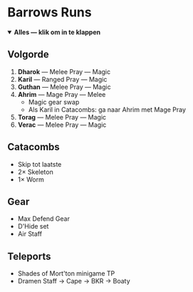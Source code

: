 # Barrows Runs

<details open>
<summary><strong>Alles — klik om in te klappen</strong></summary>

## Volgorde
1. **Dharok** — Melee Pray — Magic  
2. **Karil** — Ranged Pray — Magic  
3. **Guthan** — Melee Pray — Magic  
4. **Ahrim** — Mage Pray — Melee  
   - Magic gear swap  
   - Als Karil in Catacombs: ga naar Ahrim met Mage Pray  
5. **Torag** — Melee Pray — Magic  
6. **Verac** — Melee Pray — Magic  

## Catacombs
- Skip tot laatste  
- 2× Skeleton  
- 1× Worm

## Gear
- Max Defend Gear  
- D'Hide set  
- Air Staff

## Teleports
- Shades of Mort'ton minigame TP  
- Dramen Staff → Cape → BKR → Boaty

</details>
